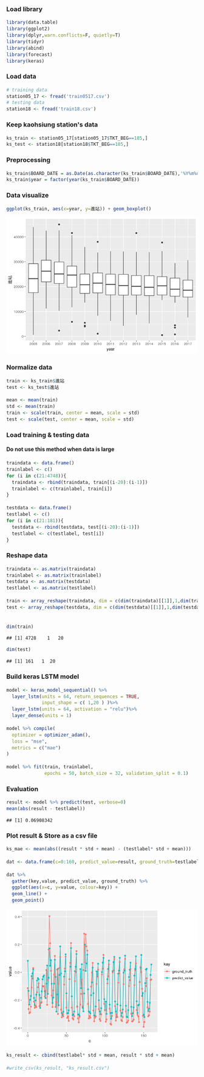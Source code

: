 ### Load library

``` r
library(data.table)
library(ggplot2)
library(dplyr,warn.conflicts=F, quietly=T)
library(tidyr)
library(abind)
library(forecast)
library(keras)
```

### Load data

``` r
# training data 
station05_17 <- fread('train0517.csv')
# testing data
station18 <- fread('train18.csv')
```

### Keep kaohsiung station's data

``` r
ks_train <- station05_17[station05_17$TKT_BEG==185,]
ks_test <- station18[station18$TKT_BEG==185,]
```

### Preprocessing

``` r
ks_train$BOARD_DATE = as.Date(as.character(ks_train$BOARD_DATE),'%Y%m%d')
ks_train$year = factor(year(ks_train$BOARD_DATE))
```

### Data visualize

``` r
ggplot(ks_train, aes(x=year, y=進站)) + geom_boxplot()
```

![](ks_station_files/figure-markdown_github/unnamed-chunk-5-1.png)

### Normalize data

``` r
train <- ks_train$進站
test <- ks_test$進站

mean <- mean(train)
std <- mean(train)
train <- scale(train, center = mean, scale = std)
test <- scale(test, center = mean, scale = std)
```

### Load training & testing data

#### Do not use this method when data is large

``` r
traindata <- data.frame()
trainlabel <- c()
for (i in c(21:4748)){
  traindata <- rbind(traindata, train[(i-20):(i-1)])
  trainlabel <- c(trainlabel, train[i])
}

testdata <- data.frame()
testlabel <- c()
for (i in c(21:181)){
  testdata <- rbind(testdata, test[(i-20):(i-1)])
  testlabel <- c(testlabel, test[i])
}
```

### Reshape data

``` r
traindata <- as.matrix(traindata)
trainlabel <- as.matrix(trainlabel)
testdata <- as.matrix(testdata)
testlabel <- as.matrix(testlabel)

train <- array_reshape(traindata, dim = c(dim(traindata)[[1]],1,dim(traindata)[[2]]))
test <- array_reshape(testdata, dim = c(dim(testdata)[[1]],1,dim(testdata)[[2]]))


dim(train)
```

    ## [1] 4728    1   20

``` r
dim(test)
```

    ## [1] 161   1  20

### Build keras LSTM model

``` r
model <- keras_model_sequential() %>%
  layer_lstm(units = 64, return_sequences = TRUE,
             input_shape = c( 1,20 ) )%>%
  layer_lstm(units = 64, activation = "relu")%>%
  layer_dense(units = 1)

model %>% compile(
  optimizer = optimizer_adam(),
  loss = "mse",
  metrics = c("mae")
)

model %>% fit(train, trainlabel,
              epochs = 50, batch_size = 32, validation_split = 0.1)
```

### Evaluation

``` r
result <- model %>% predict(test, verbose=0)
mean(abs(result - testlabel))
```

    ## [1] 0.06908342

### Plot result & Store as a csv file

``` r
ks_mae <- mean(abs((result * std + mean) - (testlabel* std + mean)))

dat <- data.frame(c=0:160, predict_value=result, ground_truth=testlabel)

dat %>%
  gather(key,value, predict_value, ground_truth) %>%
  ggplot(aes(x=c, y=value, colour=key)) +
  geom_line() +
  geom_point() 
```

![](ks_station_files/figure-markdown_github/unnamed-chunk-11-1.png)

``` r
ks_result <- cbind(testlabel* std + mean, result * std + mean)

#write_csv(ks_result, "ks_result.csv")
```
